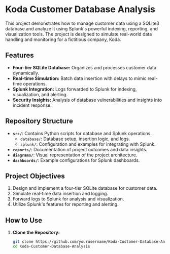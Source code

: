 # Koda Customer Database Analysis

This project demonstrates how to manage customer data using a SQLite3 database and analyze it using Splunk's powerful indexing, reporting, and visualization tools. The project is designed to simulate real-world data handling and monitoring for a fictitious company, Koda.

## Features
- **Four-tier SQLite Database:** Organizes and processes customer data dynamically.
- **Real-time Simulation:** Batch data insertion with delays to mimic real-time operations.
- **Splunk Integration:** Logs forwarded to Splunk for indexing, visualization, and alerting.
- **Security Insights:** Analysis of database vulnerabilities and insights into incident response.

## Repository Structure
- **`src/`**: Contains Python scripts for database and Splunk operations.
  - `database/`: Database setup, insertion logic, and logs.
  - `splunk/`: Configuration and examples for integrating with Splunk.
- **`reports/`**: Documentation of project outcomes and data insights.
- **`diagrams/`**: Visual representation of the project architecture.
- **`dashboards/`**: Example configurations for Splunk dashboards.

## Project Objectives
1. Design and implement a four-tier SQLite database for customer data.
2. Simulate real-time data insertion and logging.
3. Forward logs to Splunk for analysis and visualization.
4. Utilize Splunk's features for reporting and alerting.

## How to Use
1. **Clone the Repository:**
   ```bash
   git clone https://github.com/yourusername/Koda-Customer-Database-Analysis.git
   cd Koda-Customer-Database-Analysis
